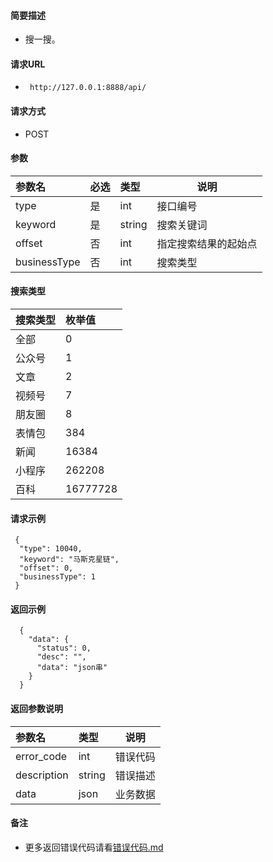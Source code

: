
#### 简要描述

- 搜一搜。

#### 请求URL
- ` http://127.0.0.1:8888/api/`
  
#### 请求方式
- POST 

#### 参数

| 参数名          | 必选 | 类型     | 说明                   |   
|:-------------|:---|:-------|----------------------|   
| type         | 是  | int    | 接口编号                 |   
| keyword      | 是  | string | 搜索关键词                |   
| offset       | 否  | int    | 指定搜索结果的起始点           |   
| businessType | 否  | int    | 搜索类型                 |   

#### 搜索类型

| 搜索类型 | 枚举值      |   
|:-----|:---------|   
| 全部   | 0        |   
| 公众号  | 1        |   
| 文章   | 2        |   
| 视频号  | 7        |   
| 朋友圈  | 8        |   
| 表情包  | 384      |   
| 新闻   | 16384    |   
| 小程序  | 262208   |   
| 百科   | 16777728 |   

#### 请求示例

```
 {
  "type": 10040,
  "keyword": "马斯克星链",
  "offset": 0,
  "businessType": 1
 } 
```

#### 返回示例 

``` 
  {
    "data": {
      "status": 0,
      "desc": "",
      "data": "json串"
    }
  }
```

#### 返回参数说明 

| 参数名         | 类型     | 说明   |   
|:------------|:-------|------|   
| error_code  | int    | 错误代码 |   
| description | string | 错误描述 |   
| data        | json   | 业务数据 |   

#### 备注 

- 更多返回错误代码请看[错误代码.md](../错误代码.md)







